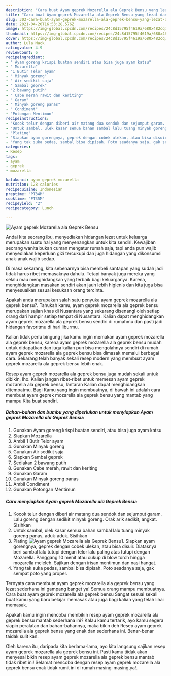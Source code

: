 ```yaml
---
description: "Cara buat Ayam geprek Mozarella ala Geprek Bensu yang lezat dan Mudah Dibuat"
title: "Cara buat Ayam geprek Mozarella ala Geprek Bensu yang lezat dan Mudah Dibuat"
slug: 303-cara-buat-ayam-geprek-mozarella-ala-geprek-bensu-yang-lezat-dan-mudah-dibuat
date: 2021-04-20T16:53:28.576Z
image: https://img-global.cpcdn.com/recipes/24c8d15795f4619a/680x482cq70/ayam-geprek-mozarella-ala-geprek-bensu-foto-resep-utama.jpg
thumbnail: https://img-global.cpcdn.com/recipes/24c8d15795f4619a/680x482cq70/ayam-geprek-mozarella-ala-geprek-bensu-foto-resep-utama.jpg
cover: https://img-global.cpcdn.com/recipes/24c8d15795f4619a/680x482cq70/ayam-geprek-mozarella-ala-geprek-bensu-foto-resep-utama.jpg
author: Lula Mack
ratingvalue: 4.9
reviewcount: 6
recipeingredient:
- " Ayam goreng krispi buatan sendiri atau bisa juga ayam katsu"
- " Mozarella"
- "1 Butir Telor ayam"
- " Minyak goreng"
- " Air sedikit saja"
- " Sambal geprek"
- "2 bawang putih"
- " Cabe merah rawit dan keriting"
- " Garam"
- " Minyak goreng panas"
- " Condiment"
- "Potongan Mentimun"
recipeinstructions:
- "Kocok telur dengan diberi air matang dua sendok dan sejumput garam. Lalu goreng dengan sedikit minyak goreng. Orak arik sedikit, angkat. Sisihkan"
- "Untuk sambal, ulek kasar semua bahan sambal lalu tuang minyak goreng panas, aduk-aduk. Sisihkan"
- "Plating"
- "Siapkan ayam gorengnya, geprek dengan cobek ulekan, atau bisa disuir. Diatasnya beri sambal lalu tutupi dengan telor lalu paling atas tutupi dengan Mozarella. Panggang 10 menit atau cukup di blow torch hingga mozarella meleleh. Sajikan dengan irisan mentimun dan nasi hangat."
- "Yang tak suka pedas, sambal bisa dipisah. Poto seadanya saja, gak sempat poto yang proper."
categories:
- Resep
tags:
- ayam
- geprek
- mozarella

katakunci: ayam geprek mozarella 
nutrition: 128 calories
recipecuisine: Indonesian
preptime: "PT34M"
cooktime: "PT35M"
recipeyield: "2"
recipecategory: Lunch

---
```



![Ayam geprek Mozarella ala Geprek Bensu](https://img-global.cpcdn.com/recipes/24c8d15795f4619a/680x482cq70/ayam-geprek-mozarella-ala-geprek-bensu-foto-resep-utama.jpg)

Andai kita seorang ibu, menyediakan hidangan lezat untuk keluarga merupakan suatu hal yang menyenangkan untuk kita sendiri. Kewajiban seorang  wanita bukan cuman mengatur rumah saja, tapi anda pun wajib menyediakan keperluan gizi tercukupi dan juga hidangan yang dikonsumsi anak-anak wajib sedap.

Di masa  sekarang, kita sebenarnya bisa membeli santapan yang sudah jadi tidak harus ribet memasaknya dahulu. Tetapi banyak juga mereka yang selalu mau menghidangkan yang terbaik bagi keluarganya. Karena, menghidangkan masakan sendiri akan jauh lebih higienis dan kita juga bisa menyesuaikan sesuai kesukaan orang tercinta. 



Apakah anda merupakan salah satu penyuka ayam geprek mozarella ala geprek bensu?. Tahukah kamu, ayam geprek mozarella ala geprek bensu merupakan sajian khas di Nusantara yang sekarang disenangi oleh setiap orang dari hampir setiap tempat di Nusantara. Kalian dapat menghidangkan ayam geprek mozarella ala geprek bensu sendiri di rumahmu dan pasti jadi hidangan favoritmu di hari liburmu.

Kalian tidak perlu bingung jika kamu ingin memakan ayam geprek mozarella ala geprek bensu, karena ayam geprek mozarella ala geprek bensu mudah untuk didapatkan dan juga kalian pun bisa mengolahnya sendiri di rumah. ayam geprek mozarella ala geprek bensu bisa dimasak memalui berbagai cara. Sekarang telah banyak sekali resep modern yang membuat ayam geprek mozarella ala geprek bensu lebih enak.

Resep ayam geprek mozarella ala geprek bensu juga mudah sekali untuk dibikin, lho. Kalian jangan ribet-ribet untuk memesan ayam geprek mozarella ala geprek bensu, lantaran Kalian dapat menghidangkan ditempatmu. Bagi Kamu yang ingin membuatnya, di bawah ini adalah cara membuat ayam geprek mozarella ala geprek bensu yang mantab yang mampu Kita buat sendiri.

<!--inarticleads1-->

##### Bahan-bahan dan bumbu yang diperlukan untuk menyiapkan Ayam geprek Mozarella ala Geprek Bensu:

1. Gunakan  Ayam goreng krispi buatan sendiri, atau bisa juga ayam katsu
1. Siapkan  Mozarella
1. Ambil 1 Butir Telor ayam
1. Gunakan  Minyak goreng
1. Gunakan  Air sedikit saja
1. Siapkan  Sambal geprek
1. Sediakan 2 bawang putih
1. Gunakan  Cabe merah, rawit dan keriting
1. Gunakan  Garam
1. Gunakan  Minyak goreng panas
1. Ambil  Condiment
1. Gunakan Potongan Mentimun




<!--inarticleads2-->

##### Cara menyiapkan Ayam geprek Mozarella ala Geprek Bensu:

1. Kocok telur dengan diberi air matang dua sendok dan sejumput garam. Lalu goreng dengan sedikit minyak goreng. Orak arik sedikit, angkat. Sisihkan
1. Untuk sambal, ulek kasar semua bahan sambal lalu tuang minyak goreng panas, aduk-aduk. Sisihkan
1. Plating
<img src="https://img-global.cpcdn.com/steps/4a176f903f98bab4/160x128cq70/ayam-geprek-mozarella-ala-geprek-bensu-langkah-memasak-3-foto.jpg" alt="Ayam geprek Mozarella ala Geprek Bensu">1. Siapkan ayam gorengnya, geprek dengan cobek ulekan, atau bisa disuir. Diatasnya beri sambal lalu tutupi dengan telor lalu paling atas tutupi dengan Mozarella. Panggang 10 menit atau cukup di blow torch hingga mozarella meleleh. Sajikan dengan irisan mentimun dan nasi hangat.
1. Yang tak suka pedas, sambal bisa dipisah. Poto seadanya saja, gak sempat poto yang proper.




Ternyata cara membuat ayam geprek mozarella ala geprek bensu yang lezat sederhana ini gampang banget ya! Semua orang mampu membuatnya. Cara buat ayam geprek mozarella ala geprek bensu Sangat sesuai sekali buat kamu yang baru belajar memasak atau juga bagi kalian yang telah lihai memasak.

Apakah kamu ingin mencoba membikin resep ayam geprek mozarella ala geprek bensu mantab sederhana ini? Kalau kamu tertarik, ayo kamu segera siapin peralatan dan bahan-bahannya, maka bikin deh Resep ayam geprek mozarella ala geprek bensu yang enak dan sederhana ini. Benar-benar taidak sulit kan. 

Oleh karena itu, daripada kita berlama-lama, ayo kita langsung sajikan resep ayam geprek mozarella ala geprek bensu ini. Pasti kamu tiidak akan menyesal bikin resep ayam geprek mozarella ala geprek bensu mantab tidak ribet ini! Selamat mencoba dengan resep ayam geprek mozarella ala geprek bensu enak tidak rumit ini di rumah masing-masing,ya!.

